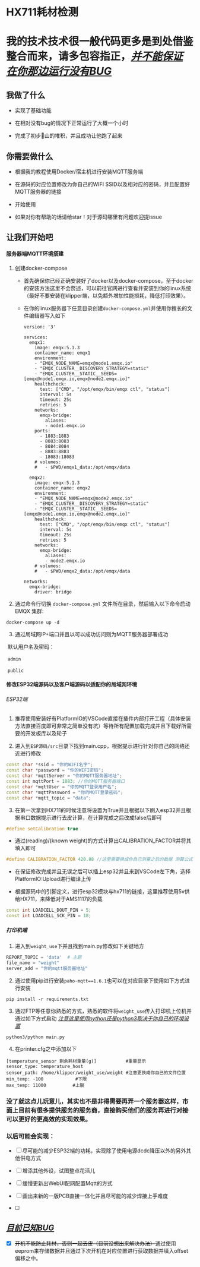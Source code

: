 # HX711耗材检测

# 我的技术技术很一般代码更多是到处借鉴整合而来，请多包容指正，<u>***并不能保证在你那边运行没有BUG***</u>

## 我做了什么

- 实现了基础功能

- 在相对没有bug的情况下正常运行了大概一个小时

- 完成了初步💩山的堆积，并且成功让他跑了起来

## 你需要做什么

- 根据我的教程使用Docker/宿主机进行安装MQTT服务端

- 在源码的对应位置修改为你自己的WIFI SSID以及相对应的密码，并且配置好MQTT服务器的链接

- 开始使用

- 如果对你有帮助的话请给star！对于源码哪里有问题欢迎提issue

## 让我们开始吧

#### 服务器端MQTT环境搭建

1. 创建docker-compose
   
   - 首先确保你已经正确安装好了docker以及docker-compose，至于docker的安装方法这里不会赘述，可以前往官网进行查看并安装到你的linux系统（最好不要安装在klipper端，以免额外增加性能损耗，降低打印效果）。
   
   - 在你的linux服务器下任意目录创建`docker-compose.yml`并使用你擅长的文件编辑器写入如下
     
     ```docker
     version: '3'
     
     services:
       emqx1:
         image: emqx:5.1.3
         container_name: emqx1
         environment:
         - "EMQX_NODE_NAME=emqx@node1.emqx.io"
         - "EMQX_CLUSTER__DISCOVERY_STRATEGY=static"
         - "EMQX_CLUSTER__STATIC__SEEDS=[emqx@node1.emqx.io,emqx@node2.emqx.io]"
         healthcheck:
           test: ["CMD", "/opt/emqx/bin/emqx ctl", "status"]
           interval: 5s
           timeout: 25s
           retries: 5
         networks:
           emqx-bridge:
             aliases:
             - node1.emqx.io
         ports:
           - 1883:1883
           - 8083:8083
           - 8084:8084
           - 8883:8883
           - 18083:18083 
         # volumes:
         #   - $PWD/emqx1_data:/opt/emqx/data
     
       emqx2:
         image: emqx:5.1.3
         container_name: emqx2
         environment:
         - "EMQX_NODE_NAME=emqx@node2.emqx.io"
         - "EMQX_CLUSTER__DISCOVERY_STRATEGY=static"
         - "EMQX_CLUSTER__STATIC__SEEDS=[emqx@node1.emqx.io,emqx@node2.emqx.io]"
         healthcheck:
           test: ["CMD", "/opt/emqx/bin/emqx ctl", "status"]
           interval: 5s
           timeout: 25s
           retries: 5
         networks:
           emqx-bridge:
             aliases:
             - node2.emqx.io
         # volumes:
         #   - $PWD/emqx2_data:/opt/emqx/data
     
     networks:
       emqx-bridge:
         driver: bridge
     ```

2. 通过命令行切换 `docker-compose.yml` 文件所在目录，然后输入以下命令启动 EMQX 集群:

```shell
docker-compose up -d
```

3. 通过局域网IP+端口并且以可以成功访问则为MQTT服务器部署成功

​ 默认用户名及密码：

​ `admin`

​ `public`

#### 修改ESP32端源码以及客户端源码以适配你的局域网环境

###### ESP32端

1. 推荐使用安装好有PlatformIO的VSCode直接在插件内部打开工程（具体安装方法直接百度即可非常之简单没有坑）等待所有配置加载完成并且下载好所需要的开发板库以及轮子

2. 进入到`ESP源码/src`目录下找到main.cpp，根据提示进行针对你自己的网络还近进行修改

```cpp
const char *ssid = "你的WIFI名字";
const char *password = "你的WIFI密码";
const char *mqttServer = "你的MQTT服务器地址";
const int mqttPort = 1883; //你的MQTT服务器端口
const char *mqttUser = "你的MQTT登录用户名";
const char *mqttPassword = "你的MQTT登录密码";
const char *mqtt_topic = "data";
```

3. 在第一次拿到HX711的时候注意将设置为True并且根据以下刷入esp32并且根据串口数据提示进行去皮计算，在计算完成之后改成false后即可

```cpp
#define setCalibration true
```

- 通过(reading)/(known weight)的方式计算出CALIBRATION_FACTOR并将其填入即可

```cpp
#define CALIBRATION_FACTOR 420.88 //这里需要换成你自己测量之后的数据 测算公式 ： 结果 / 已知物体重量
```

- 在保证修改完成并且无误之后可以插上esp32并且来到VSCode左下角，选择PlatformIO:Upload进行编译上传

- 根据源码中的引脚定义，进行esp32模块与hx711的链接，这里推荐使用5v供给HX711，来降低对于AMS1117的负载

```cpp
const int LOADCELL_DOUT_PIN = 5;
const int LOADCELL_SCK_PIN = 18;
```

##### 打印机端

1. 进入到`weight_use`下并且找到main.py修改如下关键地方

```python
REPORT_TOPIC = 'data'  # 主题
file_name = "weight"
server_add = "你的mqtt服务器地址"
```

2. 通过使用pip进行安装`paho-mqtt==1.6.1`也可以在对应目录下使用如下方式进行安装

```shell
pip install -r requirements.txt
```

3. 通过FTP等任意你熟悉的方式，熟悉的软件将`weight_use`传入打印机上位机并通过如下方式启动 <u>*注意这里使用python还是python3取决于你自己的环境设置*</u>

```shell
python3/python main.py
```

4. 在printer.cfg之中添加以下

```tsconfig
[temperature_sensor 剩余耗材重量(g)]           #重量显示
sensor_type: temperature_host
sensor_path: /home/klipper/weight_use/weight #注意更换成你自己的文件位置
min_temp: -100            #下限
max_temp: 11000          #上限
```

### 没了就这点儿玩意儿，其实也不是非得需要再弄一个服务器这样，市面上目前有很多提供服务的服务商，直接购买他们的服务再进行对接可以更好的更高效的实现效果。

### 以后可能会实现：

- [ ] 尽可能的减少ESP32端的功耗，实现除了使用电源dcdc降压以外的另外其他供电方式

- [ ] 增添其他外设，试图整点花活儿

- [ ] 缓慢更新出WebUI配网配置Mqtt的方式

- [ ] 画出来新的一版PCB直接一体化并且尽可能的减少焊接上手难度

- [ ] 

## <u>***目前已知BUG***</u>

- [x] ~~开机不能防止耗材，否则一起去皮（目前没想出来解决办法）~~通过使用eeprom来存储数据并且通过下次开机在对应位置进行获取数据并填入offset偏移之中。
